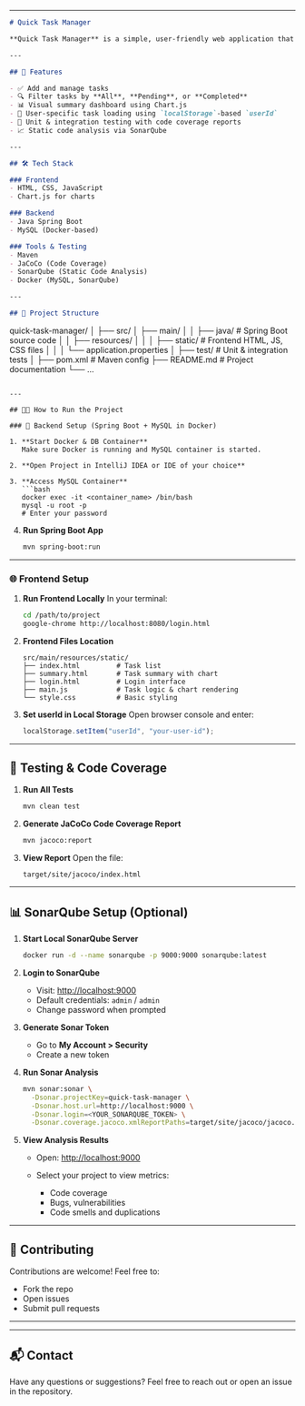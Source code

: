 
---

```markdown
# Quick Task Manager

**Quick Task Manager** is a simple, user-friendly web application that helps users create, manage, and track their tasks effectively. Built using Spring Boot (backend) and vanilla JavaScript with Chart.js (frontend), the app provides real-time task filtering, a dashboard with visual analytics, and user-specific task storage.

---

## 🚀 Features

- ✅ Add and manage tasks
- 🔍 Filter tasks by **All**, **Pending**, or **Completed**
- 📊 Visual summary dashboard using Chart.js
- 🔐 User-specific task loading using `localStorage`-based `userId`
- 🧪 Unit & integration testing with code coverage reports
- 📈 Static code analysis via SonarQube

---

## 🛠️ Tech Stack

### Frontend
- HTML, CSS, JavaScript
- Chart.js for charts

### Backend
- Java Spring Boot
- MySQL (Docker-based)

### Tools & Testing
- Maven
- JaCoCo (Code Coverage)
- SonarQube (Static Code Analysis)
- Docker (MySQL, SonarQube)

---

## 📁 Project Structure

```

quick-task-manager/
│
├── src/
│   ├── main/
│   │   ├── java/           # Spring Boot source code
│   │   ├── resources/
│   │   │   ├── static/     # Frontend HTML, JS, CSS files
│   │   │   └── application.properties
│   ├── test/               # Unit & integration tests
│
├── pom.xml                 # Maven config
├── README.md               # Project documentation
└── ...

````

---

## 🧑‍💻 How to Run the Project

### 🔄 Backend Setup (Spring Boot + MySQL in Docker)

1. **Start Docker & DB Container**  
   Make sure Docker is running and MySQL container is started.

2. **Open Project in IntelliJ IDEA or IDE of your choice**

3. **Access MySQL Container**
   ```bash
   docker exec -it <container_name> /bin/bash
   mysql -u root -p
   # Enter your password
````

4. **Run Spring Boot App**

   ```bash
   mvn spring-boot:run
   ```

---

### 🌐 Frontend Setup

1. **Run Frontend Locally**
   In your terminal:

   ```bash
   cd /path/to/project
   google-chrome http://localhost:8080/login.html
   ```

2. **Frontend Files Location**

   ```
   src/main/resources/static/
   ├── index.html         # Task list
   ├── summary.html       # Task summary with chart
   ├── login.html         # Login interface
   ├── main.js            # Task logic & chart rendering
   └── style.css          # Basic styling
   ```

3. **Set userId in Local Storage**
   Open browser console and enter:

   ```js
   localStorage.setItem("userId", "your-user-id");
   ```

---

## 🧪 Testing & Code Coverage

1. **Run All Tests**

   ```bash
   mvn clean test
   ```

2. **Generate JaCoCo Code Coverage Report**

   ```bash
   mvn jacoco:report
   ```

3. **View Report**
   Open the file:

   ```
   target/site/jacoco/index.html
   ```

---

## 📊 SonarQube Setup (Optional)

1. **Start Local SonarQube Server**

   ```bash
   docker run -d --name sonarqube -p 9000:9000 sonarqube:latest
   ```

2. **Login to SonarQube**

   * Visit: [http://localhost:9000](http://localhost:9000)
   * Default credentials: `admin` / `admin`
   * Change password when prompted

3. **Generate Sonar Token**

   * Go to **My Account > Security**
   * Create a new token

4. **Run Sonar Analysis**

   ```bash
   mvn sonar:sonar \
     -Dsonar.projectKey=quick-task-manager \
     -Dsonar.host.url=http://localhost:9000 \
     -Dsonar.login=<YOUR_SONARQUBE_TOKEN> \
     -Dsonar.coverage.jacoco.xmlReportPaths=target/site/jacoco/jacoco.xml
   ```

5. **View Analysis Results**

   * Open: [http://localhost:9000](http://localhost:9000)
   * Select your project to view metrics:

     * Code coverage
     * Bugs, vulnerabilities
     * Code smells and duplications

---

## 🙌 Contributing

Contributions are welcome! Feel free to:

* Fork the repo
* Open issues
* Submit pull requests

---

---

## 📬 Contact

Have any questions or suggestions?
Feel free to reach out or open an issue in the repository.

```

